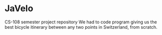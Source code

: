 # JaVelo
CS-108 semester project repository
We had to code program giving us the best bicycle itinerary between any two points in Switzerland, from scratch. 
